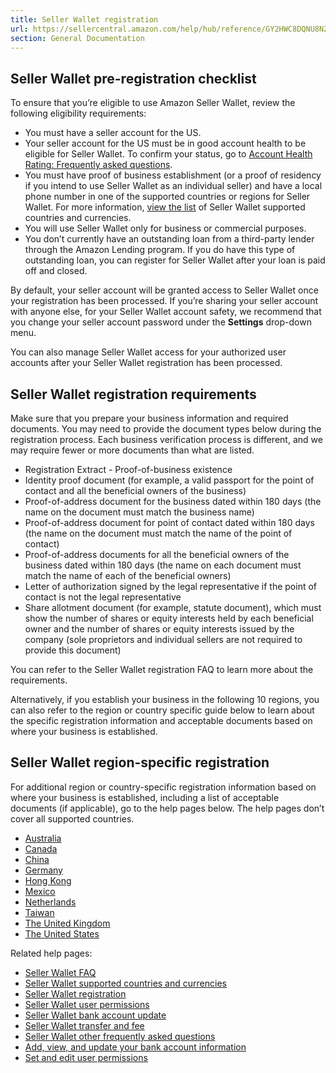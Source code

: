 ```yaml
---
title: Seller Wallet registration
url: https://sellercentral.amazon.com/help/hub/reference/GY2HWC8DQNU8NZJ2
section: General Documentation
---
```


## Seller Wallet pre-registration checklist

To ensure that you’re eligible to use Amazon Seller Wallet, review the
following eligibility requirements:

  * You must have a seller account for the US. 
  * Your seller account for the US must be in good account health to be eligible for Seller Wallet. To confirm your status, go to [Account Health Rating: Frequently asked questions](/gp/help/GR786P4BPEVKTBAG).
  * You must have proof of business establishment (or a proof of residency if you intend to use Seller Wallet as an individual seller) and have a local phone number in one of the supported countries or regions for Seller Wallet. For more information, [view the list](/gp/help/GKD4GS8VTWVYCWRH) of Seller Wallet supported countries and currencies. 
  * You will use Seller Wallet only for business or commercial purposes.
  * You don’t currently have an outstanding loan from a third-party lender through the Amazon Lending program. If you do have this type of outstanding loan, you can register for Seller Wallet after your loan is paid off and closed.

By default, your seller account will be granted access to Seller Wallet once
your registration has been processed. If you’re sharing your seller account
with anyone else, for your Seller Wallet account safety, we recommend that you
change your seller account password under the **Settings** drop-down menu.

You can also manage Seller Wallet access for your authorized user accounts
after your Seller Wallet registration has been processed.

## Seller Wallet registration requirements

Make sure that you prepare your business information and required documents.
You may need to provide the document types below during the registration
process. Each business verification process is different, and we may require
fewer or more documents than what are listed.

  * Registration Extract - Proof-of-business existence
  * Identity proof document (for example, a valid passport for the point of contact and all the beneficial owners of the business)
  * Proof-of-address document for the business dated within 180 days (the name on the document must match the business name)
  * Proof-of-address document for point of contact dated within 180 days (the name on the document must match the name of the point of contact)
  * Proof-of-address documents for all the beneficial owners of the business dated within 180 days (the name on each document must match the name of each of the beneficial owners)
  * Letter of authorization signed by the legal representative if the point of contact is not the legal representative
  * Share allotment document (for example, statute document), which must show the number of shares or equity interests held by each beneficial owner and the number of shares or equity interests issued by the company (sole proprietors and individual sellers are not required to provide this document)

You can refer to the Seller Wallet registration FAQ to learn more about the
requirements.

Alternatively, if you establish your business in the following 10 regions, you
can also refer to the region or country specific guide below to learn about
the specific registration information and acceptable documents based on where
your business is established.

## Seller Wallet region-specific registration

For additional region or country-specific registration information based on
where your business is established, including a list of acceptable documents
(if applicable), go to the help pages below. The help pages don’t cover all
supported countries.

  * [Australia](/gp/help/GCVSGJGRAQ4VZR6V)
  * [Canada](/gp/help/G6NB4XQ37XR7CH24)
  * [China](/gp/help/GXXBXC5JVTQZ3LWS)
  * [Germany](/gp/help/G75GKSUPFS4CT62H)
  * [Hong Kong ](/gp/help/GV73RY2NFGMJXCPV)
  * [Mexico](/gp/help/GGDG3T576W7GGP3E)
  * [Netherlands ](/gp/help/GKWQYH76P2MQRTJW)
  * [Taiwan](/gp/help/GBSBW35MM77TKFUD)
  * [The United Kingdom](/gp/help/GWGCX225MC6M5GMF)
  * [The United States](/gp/help/GL5UCXLN6PH8Y9US)

Related help pages:

  * [Seller Wallet FAQ](/gp/help/GW57DZACAZGNREVQ)
  * [Seller Wallet supported countries and currencies](/gp/help/GKD4GS8VTWVYCWRH)
  * [Seller Wallet registration](/gp/help/GY2HWC8DQNU8NZJ2)
  * [Seller Wallet user permissions](/gp/help/GL3K2HCP4FDARB6C)
  * [Seller Wallet bank account update](/gp/help/GW74AYKCGANY96WK)
  * [Seller Wallet transfer and fee](/gp/help/GE8JLFJQBVYFZT6S)
  * [Seller Wallet other frequently asked questions ](/gp/help/G888Q5AWBAF3YX8B)
  * [Add, view, and update your bank account information](/gp/help/GWHNLFB8G85QAZ5W)
  * [Set and edit user permissions](/gp/help/G901)

